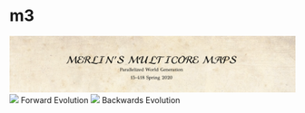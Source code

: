 # m3

<img src="documentation/title.png">


<img src="documentation/evolution_forward.gif" width="50%">
Forward Evolution
<img src="documentation/evolution_backwards.gif" width="50%">
Backwards Evolution
